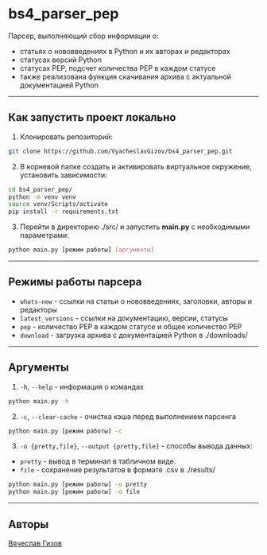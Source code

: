 # bs4_parser_pep

Парсер, выполняющий сбор информации о:

- статьях о нововведениях в Python и их авторах и редакторах
- статусах версий Python
- статусах PEP, подсчет количества PEP в каждом статусе
- также реализована функция скачивания архива с актуальной документацией Python

---

## Как запустить проект локально

1. Клонировать репозиторий:

```bash
git clone https://github.com/VyacheslavGizov/bs4_parser_pep.git
```

2. В корневой папке создать и активировать виртуальное окружение, установить зависимости:

```bash
cd bs4_parser_pep/
python -m venv venv
source venv/Scripts/activate
pip install -r requirements.txt
```

3. Перейти в директорию ./src/ и запустить **main.py** с необходимыми параметрами:

```bash
python main.py [режим работы] [аргументы]
```

---

## Режимы работы парсера

- `whats-new`  - ссылки на статьи о нововведениях, заголовки, авторы и редакторы
- `latest_versions` - ссылки на документацию, версии, статусы
- `pep` - количество PEP в каждом статусе и общее количество PEP
- `download` - загрузка архива с документацией Python в ./downloads/

---

## Аргументы

1. `-h`, `--help` - информация о командах

```bash
python main.py -h
```

2. `-c`, `--clear-cache` - очистка кэша перед выполнением парсинга

```bash
python main.py [режим работы] -c
```

3. `-o {pretty,file}`, `--output {pretty,file}` - способы вывода данных:

- `pretty` - вывод в терминал в табличном виде.
- `file` - сохранение результатов в формате .csv в ./results/

```bash
python main.py [режим работы] -o pretty
python main.py [режим работы] -o file
```

---

## Авторы

[Вячеслав Гизов](https://github.com/VyacheslavGizov)
